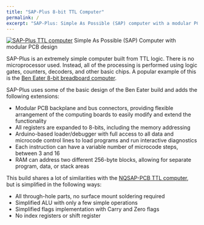 ```yaml
---
title: "SAP-Plus 8-bit TTL Computer"
permalink: /
excerpt: "SAP-Plus: Simple As Possible (SAP) computer with a modular PCB design"
---
```


[![SAP-Plus TTL computer](assets/images/boards1-500.jpg "SAP-Plus")](assets/images/boards1.jpg)
Simple As Possible (SAP) Computer with modular PCB design

SAP-Plus is an extremely simple computer built from TTL logic.  There is no microprocessor used.  Instead, all of the processing is performed using logic gates, counters, decoders, and other basic chips.  A popular example of this is the [Ben Eater 8-bit breadboard computer](https://eater.net/8bit).

SAP-Plus uses some of the basic design of the Ben Eater build and adds the following extensions:

* Modular PCB backplane and bus connectors, providing flexible arrangement of the computing boards to easily modify and extend the functionality
* All registers are expanded to 8-bits, including the memory addressing
* Arduino-based loader/debugger with full access to all data and microcode control lines to load programs and run interactive diagnostics
* Each instruction can have a variable number of microcode steps, between 3 and 16
* RAM can address two different 256-byte blocks, allowing for separate program, data, or stack areas

This build shares a lot of similarities with the [NQSAP-PCB TTL computer](https://tomnisbet.github.io/nqsap-pcb/), but is simplified in the following ways:

* All through-hole parts, no surface mount soldering required
* Simplified ALU with only a few simple operations
* Simplified flags implementation with Carry and Zero flags
* No index registers or shift register



